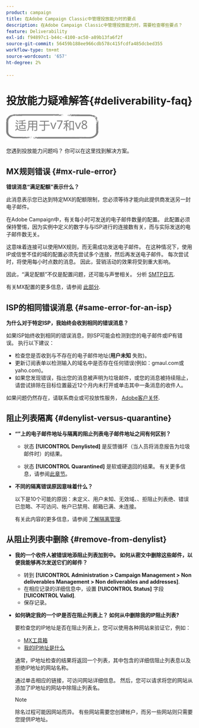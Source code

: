 ```yaml
---
product: campaign
title: 在Adobe Campaign Classic中管理投放能力时的要点
description: 在Adobe Campaign Classic中管理投放能力时，需要检查哪些要点？
feature: Deliverability
exl-id: f94897c1-b44c-4100-ac50-a89b13fa6f2f
source-git-commit: 56459b188ee966cdb578c415fcdfa485dcbed355
workflow-type: tm+mt
source-wordcount: '657'
ht-degree: 2%

---
```


# 投放能力疑难解答{#deliverability-faq}

![](../../assets/common.svg)

您遇到投放能力问题吗？ 你可以在这里找到解决方案。

## MX规则错误 {#mx-rule-error}

**错误消息“满足配额”表示什么？**

此消息表示您已达到特定MX的配额限制，您必须等待才能向此提供商发送另一封电子邮件。

在Adobe Campaign中，有关每小时可发送的电子邮件数量的配置。 此配置必须保持警惕，因为实例中定义的数字与与ISP进行的连接数有关，而与实际发送的电子邮件数无关。

这意味着连接可以使用MX规则，而无需成功发送电子邮件。 在这种情况下，使用IP或信誉不佳的域的配置必须先尝试多个连接，然后再发送电子邮件。 每次尝试时，将使用每小时点数的消息。 因此，营销活动的效果将受到重大影响。

因此，“满足配额”不仅是配置问题，还可能与声誉相关。 分析 [SMTP日志](../../production/using/monitoring-processes.md#smtp-errors-per-domain).

有关MX配置的更多信息，请参阅 [此部分](../../installation/using/email-deliverability.md#mx-configuration).

## ISP的相同错误消息 {#same-error-for-an-isp}

**为什么对于特定ISP，我始终会收到相同的错误消息？**

如果ISP始终收到相同的错误消息，则ISP可能会检测到您的电子邮件或IP有错误。 执行以下建议：
* 检查您是否收到与不存在的电子邮件地址(**用户未知** 失败)。
* 更新订阅表单以检测输入的域名中是否存在任何错误(例如：gmaul.com或yaho.com)。
* 如果您发现错误，指出您的消息被声明为垃圾邮件，或您的消息被持续阻止，请尝试排除在目标位置最近12个月内未打开或单击其中一条消息的收件人。

如果问题仍然存在，请联系商业或可投放性服务， [Adobe客户关怀](https://helpx.adobe.com/cn/enterprise/admin-guide.html/enterprise/using/support-for-experience-cloud.ug.html).

## 阻止列表隔离 {#denylist-versus-quarantine}

* **“”上的电子邮件地址与隔离的阻止列表电子邮件地址之间有何区别？**

   * 状态 **[!UICONTROL Denylisted]** 是反馈循环（当人员将消息报告为垃圾邮件时）的结果。

   * 状态 **[!UICONTROL Quarantined]** 是软或硬退回的结果。
   有关更多信息，请参阅[此章节](understanding-quarantine-management.md#quarantine-vs-denylist)。

* **不同的隔离错误原因意味着什么？**

   以下是10个可能的原因：未定义、用户未知、无效域、、拒阻止列表绝、错误已忽略、不可访问、帐户已禁用、邮箱已满、未连接。

   有关此内容的更多信息，请参阅 [了解隔离管理](understanding-quarantine-management.md).

## 从阻止列表中删除 {#remove-from-denylist}

* **我的一个收件人被错误地添阻止列表加到中。 如何从密文中删除这些邮件，以便我能够再次发送它们的邮件？**

   * 转到 **[!UICONTROL Administration > Campaign Management > Non deliverables Management > Non deliverables and addresses]**.
   * 在相应记录的详细信息中，设置 **[!UICONTROL Status]** 字段 **[!UICONTROL Valid]**.
   * 保存记录。

* **如何确定我的一个IP是否在阻止列表上？ 如何从中删除我的IP阻止列表?**

   要检查您的IP地址是否在阻止列表上，您可以使用各种网站来验证它，例如：
   * [MX工具箱](https://mxtoolbox.com/)
   * [我的IP地址是什么](https://whatismyipaddress.com)

   通常，IP地址检查的结果将返回一个列表，其中包含的详细信阻止列表息以及拒绝IP地址的网站名称。

   通过单击相应的链接，可访问网站详细信息。 然后，您可以请求将您的网站从添加了IP地址的网站中除阻止列表名。

   >[!NOTE]
   >
   >除名过程可能因网站而异。 有些网站需要您创建帐户，而另一些网站则只需要您提供IP地址。

